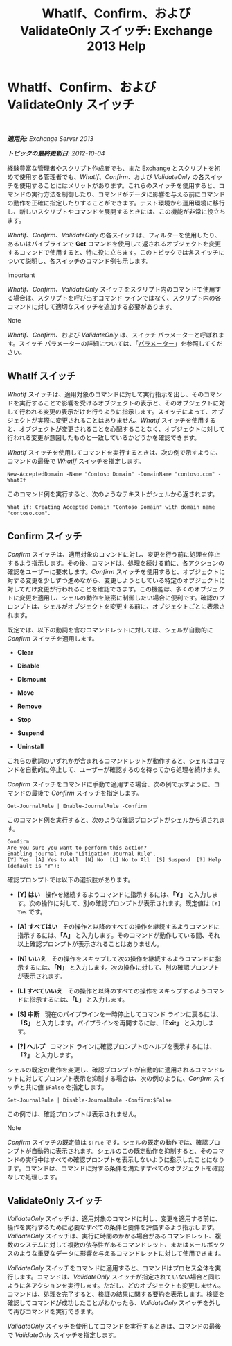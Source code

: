 ﻿---
title: 'WhatIf、Confirm、および ValidateOnly スイッチ: Exchange 2013 Help'
TOCTitle: WhatIf、Confirm、および ValidateOnly スイッチ
ms:assetid: a850eea7-431e-49c5-b877-1ebde2a2b48f
ms:mtpsurl: https://technet.microsoft.com/ja-jp/library/Bb124088(v=EXCHG.150)
ms:contentKeyID: 49129662
ms.date: 05/23/2018
mtps_version: v=EXCHG.150
ms.translationtype: MT
---

# WhatIf、Confirm、および ValidateOnly スイッチ

 

_**適用先:** Exchange Server 2013_

_**トピックの最終更新日:** 2012-10-04_

経験豊富な管理者やスクリプト作成者でも、また Exchange とスクリプトを初めて使用する管理者でも、*WhatIf*、*Confirm*、および *ValidateOnly* の各スイッチを使用することにはメリットがあります。これらのスイッチを使用すると、コマンドの実行方法を制御したり、コマンドがデータに影響を与える前にコマンドの動作を正確に指定したりすることができます。テスト環境から運用環境に移行し、新しいスクリプトやコマンドを展開するときには、この機能が非常に役立ちます。

*WhatIf*、*Confirm*、*ValidateOnly* の各スイッチは、フィルターを使用したり、あるいはパイプラインで **Get** コマンドを使用して返されるオブジェクトを変更するコマンドで使用すると、特に役に立ちます。このトピックでは各スイッチについて説明し、各スイッチのコマンド例も示します。


> [!IMPORTANT]
> <EM>WhatIf</EM>、<EM>Confirm</EM>、<EM>ValidateOnly</EM> スイッチをスクリプト内のコマンドで使用する場合は、スクリプトを呼び出すコマンド ラインではなく、スクリプト内の各コマンドに対して適切なスイッチを追加する必要があります。




> [!NOTE]
> <EM>WhatIf</EM>、<EM>Confirm</EM>、および <EM>ValidateOnly</EM> は、スイッチ パラメーターと呼ばれます。スイッチ パラメーターの詳細については、「<A href="https://technet.microsoft.com/ja-jp/library/bb124388(v=exchg.150)">パラメーター</A>」を参照してください。



## WhatIf スイッチ

*WhatIf* スイッチは、適用対象のコマンドに対して実行指示を出し、そのコマンドを実行することで影響を受けるオブジェクトの表示と、そのオブジェクトに対して行われる変更の表示だけを行うように指示します。スイッチによって、オブジェクトが実際に変更されることはありません。*WhatIf* スイッチを使用すると、オブジェクトが変更されることを心配することなく、オブジェクトに対して行われる変更が意図したものと一致しているかどうかを確認できます。

*WhatIf* スイッチを使用してコマンドを実行するときは、次の例で示すように、コマンドの最後で *WhatIf* スイッチを指定します。

    New-AcceptedDomain -Name "Contoso Domain" -DomainName "contoso.com" -WhatIf 

このコマンド例を実行すると、次のようなテキストがシェルから返されます。

    What if: Creating Accepted Domain "Contoso Domain" with domain name "contoso.com".

## Confirm スイッチ

*Confirm* スイッチは、適用対象のコマンドに対し、変更を行う前に処理を停止するよう指示します。その後、コマンドは、処理を続ける前に、各アクションの確認をユーザーに要求します。*Confirm* スイッチを使用すると、オブジェクトに対する変更を少しずつ進めながら、変更しようとしている特定のオブジェクトに対してだけ変更が行われることを確認できます。この機能は、多くのオブジェクトに変更を適用し、シェルの動作を厳密に制御したい場合に便利です。確認のプロンプトは、シェルがオブジェクトを変更する前に、オブジェクトごとに表示されます。

既定では、以下の動詞を含むコマンドレットに対しては、シェルが自動的に *Confirm* スイッチを適用します。

  - **Clear**

  - **Disable**

  - **Dismount**

  - **Move**

  - **Remove**

  - **Stop**

  - **Suspend**

  - **Uninstall**

これらの動詞のいずれかが含まれるコマンドレットが動作すると、シェルはコマンドを自動的に停止して、ユーザーが確認するのを待ってから処理を続けます。

*Confirm* スイッチをコマンドに手動で適用する場合、次の例で示すように、コマンドの最後で *Confirm* スイッチを指定します。

    Get-JournalRule | Enable-JournalRule -Confirm

このコマンド例を実行すると、次のような確認プロンプトがシェルから返されます。

    Confirm
    Are you sure you want to perform this action?
    Enabling journal rule "Litigation Journal Rule".
    [Y] Yes  [A] Yes to All  [N] No  [L] No to All  [S] Suspend  [?] Help
    (default is "Y"):

確認プロンプトでは以下の選択肢があります。

  - **[Y\] はい**   操作を継続するようコマンドに指示するには、**「Y」** と入力します。次の操作に対して、別の確認プロンプトが表示されます。既定値は `[Y] Yes` です。

  - **[A\] すべてはい**   その操作と以降のすべての操作を継続するようコマンドに指示するには、**「A」** と入力します。そのコマンドが動作している間、それ以上確認プロンプトが表示されることはありません。

  - **[N\] いいえ**   その操作をスキップして次の操作を継続するようコマンドに指示するには、**「N」** と入力します。次の操作に対して、別の確認プロンプトが表示されます。

  - **[L\] すべていいえ**   その操作と以降のすべての操作をスキップするようコマンドに指示するには、**「L」** と入力します。

  - **[S\] 中断**   現在のパイプラインを一時停止してコマンド ラインに戻るには、**「S」** と入力します。パイプラインを再開するには、**「Exit」** と入力します。

  - **[?\] ヘルプ**   コマンド ラインに確認プロンプトのヘルプを表示するには、**「?」** と入力します。

シェルの既定の動作を変更し、確認プロンプトが自動的に適用されるコマンドレットに対してプロンプト表示を抑制する場合は、次の例のように、*Confirm* スイッチと共に値 `$False` を指定します。

    Get-JournalRule | Disable-JournalRule -Confirm:$False

この例では、確認プロンプトは表示されません。


> [!NOTE]
> <EM>Confirm</EM> スイッチの既定値は <CODE>$True</CODE> です。シェルの既定の動作では、確認プロンプトが自動的に表示されます。シェルのこの既定動作を抑制すると、そのコマンドの実行中はすべての確認プロンプトを表示しないように指示したことになります。コマンドは、コマンドに対する条件を満たすすべてのオブジェクトを確認なしで処理します。



## ValidateOnly スイッチ

*ValidateOnly* スイッチは、適用対象のコマンドに対し、変更を適用する前に、操作を実行するために必要なすべての条件と要件を評価するよう指示します。*ValidateOnly* スイッチは、実行に時間のかかる場合があるコマンドレット、複数のシステムに対して複数の依存性があるコマンドレット、またはメールボックスのような重要なデータに影響を与えるコマンドレットに対して使用できます。

*ValidateOnly* スイッチをコマンドに適用すると、コマンドはプロセス全体を実行します。コマンドは、*ValidateOnly* スイッチが指定されていない場合と同じように各アクションを実行します。ただし、どのオブジェクトも変更しません。コマンドは、処理を完了すると、検証の結果に関する要約を表示します。検証を確認してコマンドが成功したことがわかったら、*ValidateOnly* スイッチを外して再びコマンドを実行できます。

*ValidateOnly* スイッチを使用してコマンドを実行するときは、コマンドの最後で *ValidateOnly* スイッチを指定します。

